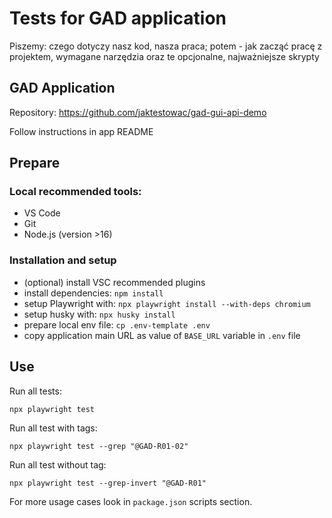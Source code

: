 # Tests for GAD application

Piszemy: czego dotyczy nasz kod, nasza praca; potem - jak zacząć pracę z projektem, wymagane narzędzia oraz te opcjonalne, najważniejsze skrypty

## GAD Application

Repository: https://github.com/jaktestowac/gad-gui-api-demo

Follow instructions in app README

## Prepare

### Local recommended tools:

- VS Code
- Git
- Node.js (version >16)

### Installation and setup

- (optional) install VSC recommended plugins
- install dependencies: `npm install`
- setup Playwright with: `npx playwright install --with-deps chromium`
- setup husky with: `npx husky install`
- prepare local env file: `cp .env-template .env`
- copy application main URL as value of `BASE_URL` variable in `.env` file

## Use

Run all tests:

```
npx playwright test
```

Run all test with tags:

```
npx playwright test --grep "@GAD-R01-02"
```

Run all test without tag:

```
npx playwright test --grep-invert "@GAD-R01"
```

For more usage cases look in `package.json` scripts section.

```

```
